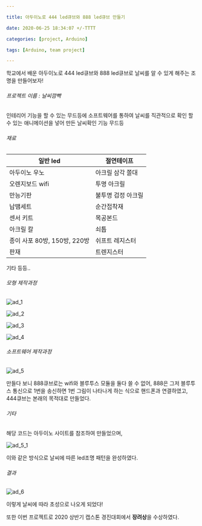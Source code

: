 ```yaml
---

title: 아두이노로 444 led큐브와 888 led큐브 만들기

date: 2020-06-25 18:34:07 +/-TTTT

categories: [project, Arduino]

tags: [Arduino, team project] 

---
```





학교에서 배운 아두이노로 444 led큐브와 888 led큐브로 날씨를 알 수 있게 해주는 조명을 만들어보자!



###### 프로젝트 이름 : 날씨깜빡

인테리어 기능을 할 수 있는 무드등에 소프트웨어를 통하여 날씨를 직관적으로 확인 할 수 있는 애니메이션을 넣어 만든 날씨확인 기능 무드등



###### 재료

| 일반 led                     | 절연테이프         |
| ---------------------------- | ------------------ |
| 아두이노 우노                | 아크릴 삼각 쫄대   |
| 오렌지보드 wifi              | 투명 아크릴        |
| 만능기판                     | 불투명 검정 아크릴 |
| 납땜세트                     | 순간접착재         |
| 센서 키트                    | 목공본드           |
| 아크릴 칼                    | 쇠톱               |
| 종이 사포 80방, 150방, 220방 | 쉬프트 레지스터    |
| 판재                         | 트렌지스터         |

기타 등등..



###### 모형 제작과정

![ad_1](E:\kikiplus1.github.io\assets\poastimg\ad_1.PNG)

![ad_2](E:\kikiplus1.github.io\assets\poastimg\ad_2.PNG)

![ad_3](E:\kikiplus1.github.io\assets\poastimg\ad_3.PNG)

![ad_4](E:\kikiplus1.github.io\assets\poastimg\ad_4.PNG)



###### 소프트웨어 제작과정

![ad_5](E:\kikiplus1.github.io\assets\poastimg\ad_5.PNG)





만들다 보니 888큐브로는 wifi와 블루투스 모듈을 둘다 쓸 수 없어, 888은 그저 블루투스 통신으로 1번을 송신하면 1번 그림이 나타나게 하는 식으로 핸드폰과 연결하였고, 444큐브는 본래의 목적대로 만들었다.



###### 기타

해당 코드는 아두이노 사이트를 참조하여 만들었으며,

![ad_5_1](E:\kikiplus1.github.io\assets\poastimg\ad_5_1.PNG)



이와 같은 방식으로 날씨에 따른 led조명 패턴을 완성하였다.



###### 결과

![ad_6](E:\kikiplus1.github.io\assets\poastimg\ad_6.PNG)



이렇게 날씨에 따라 초성으로 나오게 되었다!

또한 이번 프로젝트로 2020 상반기 캡스톤 경진대회에서 **장려상**을 수상하였다.



